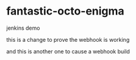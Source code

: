 # fantastic-octo-enigma
jenkins demo

this is a change to prove the webhook is working

and this is another one to cause a webhook build
